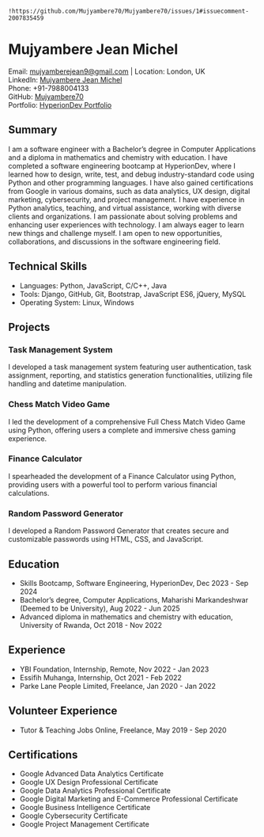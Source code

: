               !https://github.com/Mujyambere70/Mujyambere70/issues/1#issuecomment-2007835459


# Mujyambere Jean Michel

Email: mujyamberejean9@gmail.com | Location: London, UK  
LinkedIn: [Mujyambere Jean Michel](https://www.linkedin.com/in/mujyambere-jean-michel-a78913206/)  
Phone: +91-7988004133  
GitHub: [Mujyambere70](https://github.com/Mujyambere70)  
Portfolio: [HyperionDev Portfolio](https://www.hyperiondev.com/portfolio/MJ23120010683/)

## Summary
I am a software engineer with a Bachelor’s degree in Computer Applications and a diploma in mathematics and chemistry with education. I have completed a software engineering bootcamp at HyperionDev, where I learned how to design, write, test, and debug industry-standard code using Python and other programming languages. I have also gained certifications from Google in various domains, such as data analytics, UX design, digital marketing, cybersecurity, and project management. I have experience in Python analytics, teaching, and virtual assistance, working with diverse clients and organizations. I am passionate about solving problems and enhancing user experiences with technology. I am always eager to learn new things and challenge myself. I am open to new opportunities, collaborations, and discussions in the software engineering field.

## Technical Skills
- Languages: Python, JavaScript, C/C++, Java
- Tools: Django, GitHub, Git, Bootstrap, JavaScript ES6, jQuery, MySQL
- Operating System: Linux, Windows

## Projects
### Task Management System
I developed a task management system featuring user authentication, task assignment, reporting, and statistics generation functionalities, utilizing file handling and datetime manipulation.

### Chess Match Video Game
I led the development of a comprehensive Full Chess Match Video Game using Python, offering users a complete and immersive chess gaming experience.

### Finance Calculator
I spearheaded the development of a Finance Calculator using Python, providing users with a powerful tool to perform various financial calculations.

### Random Password Generator
I developed a Random Password Generator that creates secure and customizable passwords using HTML, CSS, and JavaScript.

## Education
- Skills Bootcamp, Software Engineering, HyperionDev, Dec 2023 - Sep 2024
- Bachelor’s degree, Computer Applications, Maharishi Markandeshwar (Deemed to be University), Aug 2022 - Jun 2025
- Advanced diploma in mathematics and chemistry with education, University of Rwanda, Oct 2018 - Nov 2022

## Experience
- YBI Foundation, Internship, Remote, Nov 2022 - Jan 2023
- Essifih Muhanga, Internship, Oct 2021 - Feb 2022
- Parke Lane People Limited, Freelance, Jan 2020 - Jan 2022

## Volunteer Experience
- Tutor & Teaching Jobs Online, Freelance, May 2019 - Sep 2020

## Certifications
- Google Advanced Data Analytics Certificate
- Google UX Design Professional Certificate
- Google Data Analytics Professional Certificate
- Google Digital Marketing and E-Commerce Professional Certificate
- Google Business Intelligence Certificate
- Google Cybersecurity Certificate
- Google Project Management Certificate
